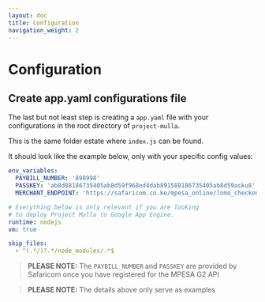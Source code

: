 ```yaml
---
layout: doc
title: Configuration
navigation_weight: 2
---
```


# Configuration

## Create app.yaml configurations file

The last but not least step is creating a `app.yaml` file with your configurations in the root directory of `project-mulla`.

This is the same folder estate where `index.js` can be found.

It should look like the example below, only with your specific config values:

```yaml
env_variables:
  PAYBILL_NUMBER: '898998'
  PASSKEY: 'ab8d88186735405ab8d59f968ed4dab891588186735405ab8d59asku8'
  MERCHANT_ENDPOINT: 'https://safaricom.co.ke/mpesa_online/lnmo_checkout_server.php?wsdl'

# Everything below is only relevant if you are looking
# to deploy Project Mulla to Google App Engine.
runtime: nodejs
vm: true

skip_files:
  - ^(.*/)?.*/node_modules/.*$
```

> __PLEASE NOTE:__ The `PAYBILL_NUMBER` and `PASSKEY` are provided by Safaricom once you have registered for the MPESA G2 API

> __PLEASE NOTE:__ The details above only serve as examples
